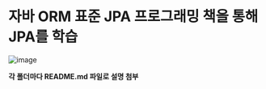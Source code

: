 # 자바 ORM 표준 JPA 프로그래밍 책을 통해 JPA를 학습
![image](https://github.com/user-attachments/assets/9372757f-0650-40f0-93bc-13340b86f7a5)

**각 폴더마다 README.md 파일로 설명 첨부**
